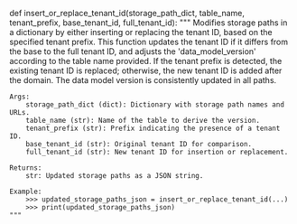 def insert_or_replace_tenant_id(storage_path_dict, table_name, tenant_prefix, base_tenant_id, full_tenant_id):
    """
    Modifies storage paths in a dictionary by either inserting or replacing the tenant ID, based on the specified
    tenant prefix. This function updates the tenant ID if it differs from the base to the full tenant ID, and adjusts
    the 'data_model_version' according to the table name provided. If the tenant prefix is detected, the existing
    tenant ID is replaced; otherwise, the new tenant ID is added after the domain. The data model version is
    consistently updated in all paths.

    Args:
        storage_path_dict (dict): Dictionary with storage path names and URLs.
        table_name (str): Name of the table to derive the version.
        tenant_prefix (str): Prefix indicating the presence of a tenant ID.
        base_tenant_id (str): Original tenant ID for comparison.
        full_tenant_id (str): New tenant ID for insertion or replacement.

    Returns:
        str: Updated storage paths as a JSON string.

    Example:
        >>> updated_storage_paths_json = insert_or_replace_tenant_id(...)
        >>> print(updated_storage_paths_json)
    """
